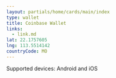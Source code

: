 ```yaml
---
layout: partials/home/cards/main/index
type: wallet
title: Coinbase Wallet
links:
  - link.md
lat: 22.1757605
lng: 113.5514142
countryCode: MO
---
```


Supported devices: Android and iOS
